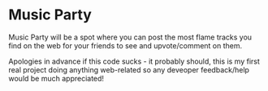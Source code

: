 # Music Party

Music Party will be a spot where you can post the most flame tracks you find on the web for your friends to see and upvote/comment on them. 

Apologies in advance if this code sucks - it probably should, this is my first real project doing anything web-related so any deveoper feedback/help would be much appreciated!
